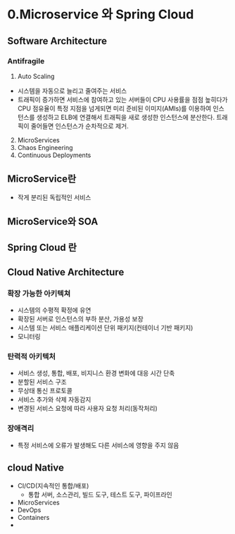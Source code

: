 # 0.Microservice 와 Spring Cloud


## Software Architecture

### Antifragile
 1. Auto Scaling
   - 시스템을 자동으로 늘리고 줄여주는 서비스
   - 트래픽이 증가하면 서비스에 참여하고 있는 서버들이 CPU 사용률을 점점 높히다가 CPU 점유율이 특정 지점을 넘게되면 미리 준비된 이미지(AMIs)를 이용하여 인스턴스를 생성하고 ELB에 연결해서 트래픽을 새로 생성한 인스턴스에 분산한다. 트래픽이 줄어들면 인스턴스가 순차적으로 제거.
 2. MicroServices
 3. Chaos Engineering
 4. Continuous Deployments

## MicroService란

- 작게 분리된 독립적인 서비스

## MicroService와 SOA

## Spring Cloud 란


## Cloud Native Architecture 

### 확장 가능한 아키텍쳐
 - 시스템의 수평적 확정에 유연
 - 확장된 서버로 인스턴스의 부하 분산, 가용성 보장
 - 시스템 또는 서비스 애플리케이션 단위 패키지(컨테이너 기반 패키지)
 - 모니터링
### 탄력적 아키텍처
 - 서비스 생성, 통합, 배포, 비지니스 환경 변화에 대응 시간 단축
 - 분할된 서비스 구조
 - 무상태 통신 프로토콜
 - 서비스 추가와 삭제 자동감지
 - 변경된 서비스 요청에 따라 사용자 요청 처리(동작처리)
### 장애격리
 - 특정 서비스에 오류가 발생해도 다른 서비스에 영향을 주지 않음

## cloud Native
 - CI/CD(지속적인 통합/배포)
   -  통합 서버, 소스관리, 빌드 도구, 테스트 도구, 파이프라인
 - MicroServices
 - DevOps
 - Containers
 - 